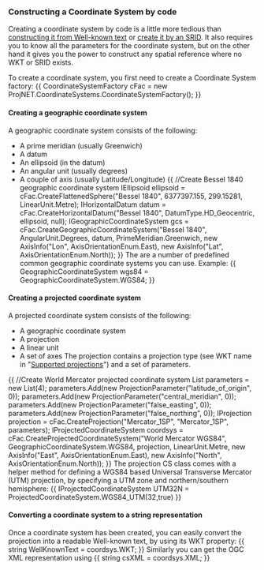 ### Constructing a Coordinate System by code
Creating a coordinate system by code is a little more tedious than [constructing it from Well-known text](CreateCSByWKT) or [create it by an SRID](LoadByID).
It also requires you to know all the parameters for the coordinate system, but on the other hand it gives you the power to construct any spatial reference where no WKT or SRID exists.

To create a coordinate system, you first need to create a Coordinate System factory:
{{
CoordinateSystemFactory cFac = new ProjNET.CoordinateSystems.CoordinateSystemFactory();
}}
#### Creating a geographic coordinate system
A geographic coordinate system consists of the following:
* A prime meridian (usually Greenwich)
* A datum
* An ellipsoid (in the datum)
* An angular unit (usually degrees)
* A couple of axis (usually Latitude/Longitude)
{{
//Create Bessel 1840 geographic coordinate system
IEllipsoid ellipsoid = cFac.CreateFlattenedSphere("Bessel 1840", 6377397.155, 299.15281, LinearUnit.Metre);
IHorizontalDatum datum = cFac.CreateHorizontalDatum("Bessel 1840", DatumType.HD_Geocentric, ellipsoid, null);
IGeographicCoordinateSystem gcs = cFac.CreateGeographicCoordinateSystem("Bessel 1840", AngularUnit.Degrees, datum,
	PrimeMeridian.Greenwich, new AxisInfo("Lon", AxisOrientationEnum.East),
	new AxisInfo("Lat", AxisOrientationEnum.North));
}}
The are a number of predefined common geographic coordinate systems you can use. Example:
{{
GeographicCoordinateSystem wgs84 = GeographicCoordinateSystem.WGS84;
}}
#### Creating a projected coordinate system
A projected coordinate system consists of the following:
* A geographic coordinate system
* A projection
* A linear unit
* A set of axes
The projection contains a projection type (see WKT name in "[Supported projections](Supported-projections)") and a set of parameters.
 
{{
//Create World Mercator projected coordinate system
List<ProjectionParameter> parameters = new List<ProjectionParameter>(4);
parameters.Add(new ProjectionParameter("latitude_of_origin", 0));
parameters.Add(new ProjectionParameter("central_meridian", 0));
parameters.Add(new ProjectionParameter("false_easting", 0));
parameters.Add(new ProjectionParameter("false_northing", 0));
IProjection projection = cFac.CreateProjection("Mercator_1SP", "Mercator_1SP", parameters);
IProjectedCoordinateSystem coordsys = cFac.CreateProjectedCoordinateSystem("World Mercator WGS84",
    GeographicCoordinateSystem.WGS84, projection, LinearUnit.Metre,
    new AxisInfo("East", AxisOrientationEnum.East), new AxisInfo("North", AxisOrientationEnum.North));
}}
The projection CS class comes with a helper method for defining a WGS84 based Universal Transverse Mercator (UTM) projection, by specifying a UTM zone and northern/southern hemisphere:
{{
IProjectedCoordinateSystem UTM32N = ProjectedCoordinateSystem.WGS84_UTM(32,true)
}}
#### Converting a coordinate system to a string representation
Once a coordinate system has been created, you can easily convert the projection into a readable Well-known text, by using its WKT property:
{{
string WellKnownText = coordsys.WKT;
}}
Similarly you can get the OGC XML representation using
{{
string csXML = coordsys.XML;
}}